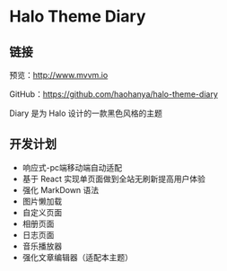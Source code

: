 # Halo Theme Diary

## 链接

预览：http://www.mvvm.io

GitHub：https://github.com/haohanya/halo-theme-diary

Diary 是为 Halo 设计的一款黑色风格的主题

## 开发计划

- 响应式-pc端移动端自动适配
- 基于 React 实现单页面做到全站无刷新提高用户体验
- 强化 MarkDown 语法
- 图片懒加载
- 自定义页面
- 相册页面
- 日志页面
- 音乐播放器
- 强化文章编辑器（适配本主题）

